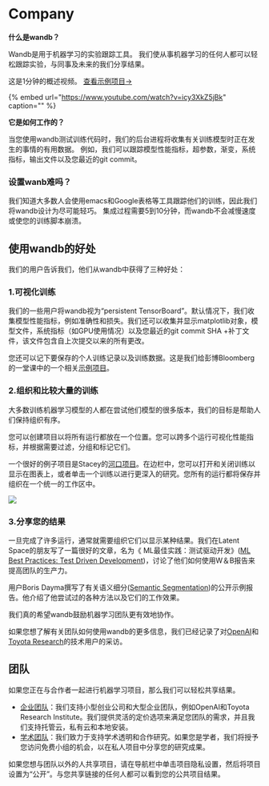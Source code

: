 # Company

**什么是wandb？**

Wandb是用于机器学习的实验跟踪工具。 我们使从事机器学习的任何人都可以轻松跟踪实验，与同事及未来的我们分享结果。

这是1分钟的概述视频。 [查看示例项目→](https://app.wandb.ai/stacey/estuary)

{% embed url="https://www.youtube.com/watch?v=icy3XkZ5jBk" caption="" %}

**它是如何工作的？**

当您使用wandb测试训练代码时，我们的后台进程将收集有关训练模型时正在发生的事情的有用数据。 例如，我们可以跟踪模型性能指标，超参数，渐变，系统指标，输出文件以及您最近的git commit。

###  设置wanb难吗？

我们知道大多数人会使用emacs和Google表格等工具跟踪他们的训练，因此我们将wandb设计为尽可能轻巧。 集成过程需要5到10分钟，而wandb不会减慢速度或使您的训练脚本崩溃。

##  **使用wandb的好处**

我们的用户告诉我们，他们从wandb中获得了三种好处：

### **1.可视化训练**

我们的一些用户将wandb视为“persistent TensorBoard”。默认情况下，我们收集模型性能指标，例如准确性和损失。我们还可以收集并显示matplotlib对象，模型文件，系统指标（如GPU使用情况）以及您最近的git commit SHA +补丁文件，该文件包含自上次提交以来的所有更改。

您还可以记下要保存的个人训练记录以及训练数据。这是我们给彭博Bloomberg的一堂课中的一个相关[示例项目](https://app.wandb.ai/bloomberg-class/imdb-classifier/runs/2tc2fm99/overview)。

###  2.组织和比较大量的训练

大多数训练机器学习模型的人都在尝试他们模型的很多版本，我们的目标是帮助人们保持组织有序。

您可以创建项目以将所有运行都放在一个位置。您可以跨多个运行可视化性能指标，并根据需要过滤，分组和标记它们。

一个很好的例子项目是Stacey的[河口项目](https://wandb.ai/stacey/estuary)。在边栏中，您可以打开和关闭训练以显示在图表上，或者单击一个训练以进行更深入的研究。您所有的运行都将保存并组织在一个统一的工作区中。

![](../.gitbook/assets/image%20%2884%29.png)

### **3.分享您的结果**

一旦完成了许多运行，通常就需要组织它们以显示某种结果。我们在Latent Space的朋友写了一篇很好的文章，名为《 ML最佳实践：测试驱动开发》\([ML Best Practices: Test Driven Development](https://www.wandb.com/articles/ml-best-practices-test-driven-development)\)，讨论了他们如何使用W＆B报告来提高团队的生产力。

用户Boris Dayma撰写了有关语义细分\([Semantic Segmentation](https://wandb.ai/borisd13/semantic-segmentation/reports?view=borisd13%2FSemantic%20Segmentation%20Report)\)的公开示例报告。他介绍了他尝试过的各种方法以及它们的工作效果。

我们真的希望wandb鼓励机器学习团队更有效地协作。

如果您想了解有关团队如何使用wandb的更多信息，我们已经记录了对[OpenAI](https://www.wandb.com/articles/why-experiment-tracking-is-crucial-to-openai)和[Toyota Research](https://www.youtube.com/watch?v=CaQCw-DKiO8)的技术用户的采访。

## **团队**

如果您正在与合作者一起进行机器学习项目，那么我们可以轻松共享结果。

* [企业团队](https://www.wandb.com/pricing)：我们支持小型创业公司和大型企业团队，例如OpenAI和Toyota Research Institute。我们提供灵活的定价选项来满足您团队的需求，并且我们支持托管云，私有云和本地安装。
* [学术团队](https://www.wandb.com/academic)：我们致力于支持学术透明和合作研究。如果您是学者，我们将授予您访问免费小组的机会，以在私人项目中分享您的研究成果。

如果您想与团队以外的人共享项目，请在导航栏中单击项目隐私设置，然后将项目设置为“公开”。与您共享链接的任何人都可以看到您的公共项目结果。

### 

### 



